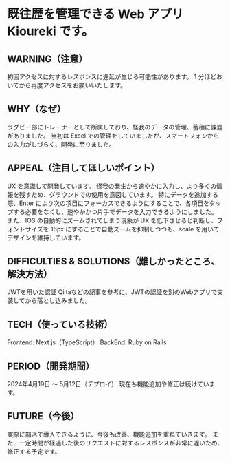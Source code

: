 # 既往歴を管理できる Web アプリ Kioureki です。

## WARNING（注意）

初回アクセスに対するレスポンスに遅延が生じる可能性があります。
1 分ほどおいてから再度アクセスをお願いいたします。

## WHY（なぜ）

ラグビー部にトレーナーとして所属しており、怪我のデータの管理、蓄積に課題がありました。
当初は Excel での管理をしていましたが、スマートフォンからの入力がしづらく、開発に至りました。

## APPEAL（注目してほしいポイント）

UX を意識して開発しています。
怪我の発生から速やかに入力し、より多くの情報を残すため、グラウンドでの使用を意図しています。
特にデータを追加する際、Enter により次の項目にフォーカスできるようにすることで、各項目をタップする必要をなくし、速やかかつ片手でデータを入力できるようにしました。
また、IOS の自動的にズームされてしまう現象が UX を低下させると判断し、フォントサイズを 16px にすることで自動ズームを抑制しつつも、scale を用いてデザインを維持しています。

## DIFFICULTIES & SOLUTIONS（難しかったところ、解決方法）

JWTを用いた認証
Qiitaなどの記事を参考に、JWTの認証を別のWebアプリで実装してから落とし込みました。

## TECH（使っている技術）

Frontend: Next.js（TypeScript）
BackEnd: Ruby on Rails

## PERIOD（開発期間）

2024年4月19日 ～ 5月12日（デプロイ）
現在も機能追加や修正は続けています。

## FUTURE（今後）

実際に部活で導入できるように、今後も改善、機能追加を重ねていきます。
また、一定時間が経過した後のリクエストに対するレスポンスが非常に遅いため、修正する予定です。
